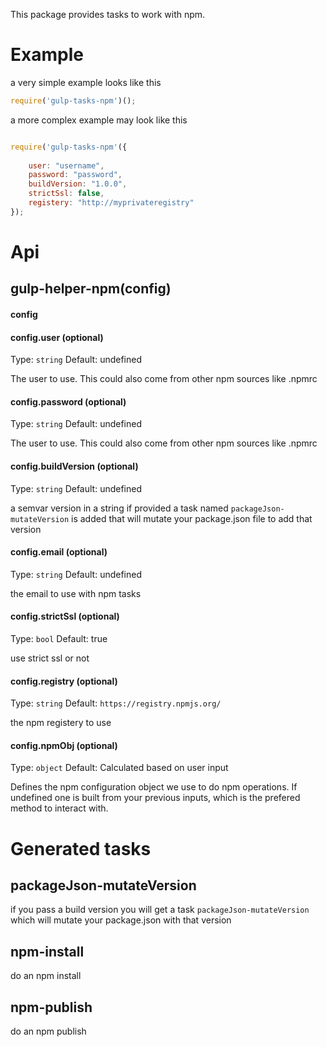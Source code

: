This package provides tasks to work with npm.

# Example

a very simple example looks like this 

```js
require('gulp-tasks-npm')();

```

a more complex example may look like this

```js

require('gulp-tasks-npm'({
    
    user: "username",
    password: "password",
    buildVersion: "1.0.0",
    strictSsl: false,
    registery: "http://myprivateregistry"
});

```


# Api

## gulp-helper-npm(config)

#### config

#### config.user (optional)

Type: `string`
Default: undefined

The user to use. This could also come from other npm sources like .npmrc

#### config.password (optional)

Type: `string`
Default: undefined

The user to use. This could also come from other npm sources like .npmrc


#### config.buildVersion (optional)

Type: `string`
Default: undefined

a semvar version in a string if provided a task named `packageJson-mutateVersion` is added that will mutate your package.json file to add that version

 
#### config.email (optional)

Type: `string`
Default: undefined

the email to use with npm tasks

 
#### config.strictSsl (optional)

Type: `bool`
Default: true

use strict ssl or not 

#### config.registry (optional)

Type: `string`
Default: `https://registry.npmjs.org/`

the npm registery to use

#### config.npmObj (optional)

Type: `object`
Default: Calculated based on user input

Defines the npm configuration object we use to do npm operations. If undefined one is built from your previous inputs, which is the prefered method to interact with.

# Generated tasks

## packageJson-mutateVersion
if you pass a build version you will get a task `packageJson-mutateVersion` which will mutate your package.json with that version

## npm-install

do an npm install

## npm-publish

do an npm publish 